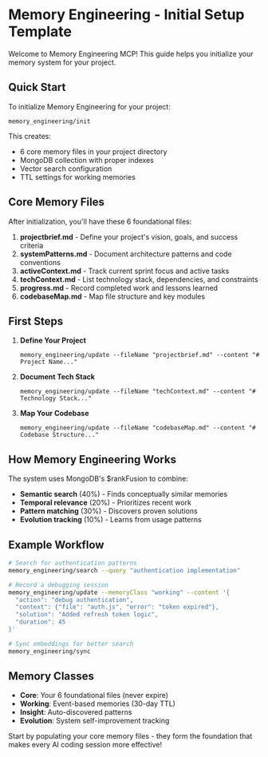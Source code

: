# Memory Engineering - Initial Setup Template

Welcome to Memory Engineering MCP! This guide helps you initialize your memory system for your project.

## Quick Start

To initialize Memory Engineering for your project:

```
memory_engineering/init
```

This creates:
- 6 core memory files in your project directory
- MongoDB collection with proper indexes
- Vector search configuration
- TTL settings for working memories

## Core Memory Files

After initialization, you'll have these 6 foundational files:

1. **projectbrief.md** - Define your project's vision, goals, and success criteria
2. **systemPatterns.md** - Document architecture patterns and code conventions  
3. **activeContext.md** - Track current sprint focus and active tasks
4. **techContext.md** - List technology stack, dependencies, and constraints
5. **progress.md** - Record completed work and lessons learned
6. **codebaseMap.md** - Map file structure and key modules

## First Steps

1. **Define Your Project**
   ```
   memory_engineering/update --fileName "projectbrief.md" --content "# Project Name..."
   ```

2. **Document Tech Stack**
   ```
   memory_engineering/update --fileName "techContext.md" --content "# Technology Stack..."
   ```

3. **Map Your Codebase**
   ```
   memory_engineering/update --fileName "codebaseMap.md" --content "# Codebase Structure..."
   ```

## How Memory Engineering Works

The system uses MongoDB's $rankFusion to combine:
- **Semantic search** (40%) - Finds conceptually similar memories
- **Temporal relevance** (20%) - Prioritizes recent work
- **Pattern matching** (30%) - Discovers proven solutions
- **Evolution tracking** (10%) - Learns from usage patterns

## Example Workflow

```bash
# Search for authentication patterns
memory_engineering/search --query "authentication implementation"

# Record a debugging session
memory_engineering/update --memoryClass "working" --content '{
  "action": "debug authentication",
  "context": {"file": "auth.js", "error": "token expired"},
  "solution": "Added refresh token logic",
  "duration": 45
}'

# Sync embeddings for better search
memory_engineering/sync
```

## Memory Classes

- **Core**: Your 6 foundational files (never expire)
- **Working**: Event-based memories (30-day TTL)
- **Insight**: Auto-discovered patterns
- **Evolution**: System self-improvement tracking

Start by populating your core memory files - they form the foundation that makes every AI coding session more effective!